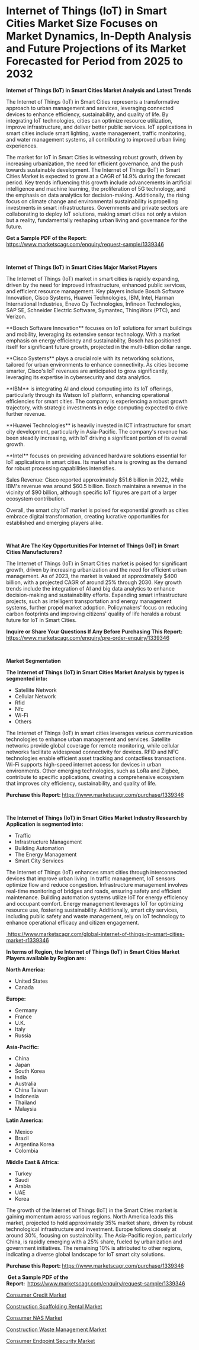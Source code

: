 <p><h1>Internet of Things (IoT) in Smart Cities Market Size Focuses on Market Dynamics, In-Depth Analysis and Future Projections of its Market Forecasted for Period from 2025 to 2032</h1></p><p><strong>Internet of Things (IoT) in Smart Cities Market Analysis and Latest Trends</strong></p>
<p><p>The Internet of Things (IoT) in Smart Cities represents a transformative approach to urban management and services, leveraging connected devices to enhance efficiency, sustainability, and quality of life. By integrating IoT technologies, cities can optimize resource utilization, improve infrastructure, and deliver better public services. IoT applications in smart cities include smart lighting, waste management, traffic monitoring, and water management systems, all contributing to improved urban living experiences.</p><p>The market for IoT in Smart Cities is witnessing robust growth, driven by increasing urbanization, the need for efficient governance, and the push towards sustainable development. The Internet of Things (IoT) in Smart Cities Market is expected to grow at a CAGR of 14.9% during the forecast period. Key trends influencing this growth include advancements in artificial intelligence and machine learning, the proliferation of 5G technology, and the emphasis on data analytics for decision-making. Additionally, the rising focus on climate change and environmental sustainability is propelling investments in smart infrastructures. Governments and private sectors are collaborating to deploy IoT solutions, making smart cities not only a vision but a reality, fundamentally reshaping urban living and governance for the future.</p></p>
<p><strong>Get a Sample PDF of the Report:&nbsp;</strong> <a href="https://www.marketscagr.com/enquiry/request-sample/1339346?utm_campaign=1848&utm_medium=2&utm_source=Github&utm_content=ia&utm_term=11032025&utm_id=internet-of-things-iot-in-smart-cities">https://www.marketscagr.com/enquiry/request-sample/1339346</a></p>
<p>&nbsp;</p>
<p><strong>Internet of Things (IoT) in Smart Cities Major Market Players</strong></p>
<p><p>The Internet of Things (IoT) market in smart cities is rapidly expanding, driven by the need for improved infrastructure, enhanced public services, and efficient resource management. Key players include Bosch Software Innovation, Cisco Systems, Huawei Technologies, IBM, Intel, Harman International Industries, Enevo Oy Technologies, Infineon Technologies, SAP SE, Schneider Electric Software, Symantec, ThingWorx (PTC), and Verizon.</p><p>**Bosch Software Innovation** focuses on IoT solutions for smart buildings and mobility, leveraging its extensive sensor technology. With a market emphasis on energy efficiency and sustainability, Bosch has positioned itself for significant future growth, projected in the multi-billion dollar range.</p><p>**Cisco Systems** plays a crucial role with its networking solutions, tailored for urban environments to enhance connectivity. As cities become smarter, Cisco's IoT revenues are anticipated to grow significantly, leveraging its expertise in cybersecurity and data analytics.</p><p>**IBM** is integrating AI and cloud computing into its IoT offerings, particularly through its Watson IoT platform, enhancing operational efficiencies for smart cities. The company is experiencing a robust growth trajectory, with strategic investments in edge computing expected to drive further revenue.</p><p>**Huawei Technologies** is heavily invested in ICT infrastructure for smart city development, particularly in Asia-Pacific. The company's revenue has been steadily increasing, with IoT driving a significant portion of its overall growth.</p><p>**Intel** focuses on providing advanced hardware solutions essential for IoT applications in smart cities. Its market share is growing as the demand for robust processing capabilities intensifies.</p><p>Sales Revenue: Cisco reported approximately $51.6 billion in 2022, while IBM's revenue was around $60.5 billion. Bosch maintains a revenue in the vicinity of $90 billion, although specific IoT figures are part of a larger ecosystem contribution.</p><p>Overall, the smart city IoT market is poised for exponential growth as cities embrace digital transformation, creating lucrative opportunities for established and emerging players alike.</p></p>
<p>&nbsp;</p>
<p><strong>What Are The Key Opportunities For Internet of Things (IoT) in Smart Cities Manufacturers?</strong></p>
<p><p>The Internet of Things (IoT) in Smart Cities market is poised for significant growth, driven by increasing urbanization and the need for efficient urban management. As of 2023, the market is valued at approximately $400 billion, with a projected CAGR of around 25% through 2030. Key growth trends include the integration of AI and big data analytics to enhance decision-making and sustainability efforts. Expanding smart infrastructure projects, such as intelligent transportation and energy management systems, further propel market adoption. Policymakers' focus on reducing carbon footprints and improving citizens' quality of life heralds a robust future for IoT in Smart Cities.</p></p>
<p><strong>Inquire or Share Your Questions If Any Before Purchasing This Report:</strong> <a href="https://www.marketscagr.com/enquiry/pre-order-enquiry/1339346?utm_campaign=1848&utm_medium=2&utm_source=Github&utm_content=ia&utm_term=11032025&utm_id=internet-of-things-iot-in-smart-cities">https://www.marketscagr.com/enquiry/pre-order-enquiry/1339346</a></p>
<p>&nbsp;</p>
<p><strong>Market Segmentation</strong></p>
<p><strong>The Internet of Things (IoT) in Smart Cities Market Analysis by types is segmented into:</strong></p>
<p><ul><li>Satellite Network</li><li>Cellular Network</li><li>Rfid</li><li>Nfc</li><li>Wi-Fi</li><li>Others</li></ul></p>
<p><p>The Internet of Things (IoT) in smart cities leverages various communication technologies to enhance urban management and services. Satellite networks provide global coverage for remote monitoring, while cellular networks facilitate widespread connectivity for devices. RFID and NFC technologies enable efficient asset tracking and contactless transactions. Wi-Fi supports high-speed internet access for devices in urban environments. Other emerging technologies, such as LoRa and Zigbee, contribute to specific applications, creating a comprehensive ecosystem that improves city efficiency, sustainability, and quality of life.</p></p>
<p><strong>Purchase this Report:&nbsp;</strong><a href="https://www.marketscagr.com/purchase/1339346?utm_campaign=1848&utm_medium=2&utm_source=Github&utm_content=ia&utm_term=11032025&utm_id=internet-of-things-iot-in-smart-cities">https://www.marketscagr.com/purchase/1339346</a></p>
<p>&nbsp;</p>
<p><strong>The Internet of Things (IoT) in Smart Cities Market Industry Research by Application is segmented into:</strong></p>
<p><ul><li>Traffic</li><li>Infrastructure Management</li><li>Building Automation</li><li>The Energy Management</li><li>Smart City Services</li></ul></p>
<p><p>The Internet of Things (IoT) enhances smart cities through interconnected devices that improve urban living. In traffic management, IoT sensors optimize flow and reduce congestion. Infrastructure management involves real-time monitoring of bridges and roads, ensuring safety and efficient maintenance. Building automation systems utilize IoT for energy efficiency and occupant comfort. Energy management leverages IoT for optimizing resource use, fostering sustainability. Additionally, smart city services, including public safety and waste management, rely on IoT technology to enhance operational efficacy and citizen engagement.</p></p>
<p><a href="https://www.marketscagr.com/global-internet-of-things-in-smart-cities-market-r1339346?utm_campaign=1848&utm_medium=2&utm_source=Github&utm_content=ia&utm_term=11032025&utm_id=internet-of-things-iot-in-smart-cities">&nbsp;https://www.marketscagr.com/global-internet-of-things-in-smart-cities-market-r1339346</a></p>
<p><strong>In terms of Region, the Internet of Things (IoT) in Smart Cities Market Players available by Region are:</strong></p>
<p>
    <p> <strong> North America: </strong>
        <ul>
            <li>United States</li>
            <li>Canada</li>
        </ul>
        </p> 
    <p> <strong> Europe: </strong>
        <ul>
            <li>Germany</li>
            <li>France</li>
            <li>U.K.</li>
            <li>Italy</li>
            <li>Russia</li>
        </ul>
        </p> 
    <p> <strong> Asia-Pacific: </strong>
        <ul>
            <li>China</li>
            <li>Japan</li>
            <li>South Korea</li>
            <li>India</li>
            <li>Australia</li>
            <li>China Taiwan</li>
            <li>Indonesia</li>
            <li>Thailand</li>
            <li>Malaysia</li>
        </ul>
        </p> 
    <p> <strong> Latin America: </strong>
        <ul>
            <li>Mexico</li>
            <li>Brazil</li>
            <li>Argentina Korea</li>
            <li>Colombia</li>
        </ul>
        </p> 
    <p> <strong> Middle East & Africa: </strong>
        <ul>
            <li>Turkey</li>
            <li>Saudi</li>
            <li>Arabia</li>
            <li>UAE</li>
            <li>Korea</li>
        </ul>
    </p>
    </p>
<p><p>The growth of the Internet of Things (IoT) in the Smart Cities market is gaining momentum across various regions. North America leads this market, projected to hold approximately 35% market share, driven by robust technological infrastructure and investment. Europe follows closely at around 30%, focusing on sustainability. The Asia-Pacific region, particularly China, is rapidly emerging with a 25% share, fueled by urbanization and government initiatives. The remaining 10% is attributed to other regions, indicating a diverse global landscape for IoT smart city solutions.</p></p>
<p><strong>Purchase this Report: </strong><a href="https://www.marketscagr.com/purchase/1339346?utm_campaign=1848&utm_medium=2&utm_source=Github&utm_content=ia&utm_term=11032025&utm_id=internet-of-things-iot-in-smart-cities">https://www.marketscagr.com/purchase/1339346</a></p>
<p>&nbsp;<strong>Get a Sample PDF of the Report:&nbsp;&nbsp;</strong><a href="https://www.marketscagr.com/enquiry/request-sample/1339346?utm_campaign=1848&utm_medium=2&utm_source=Github&utm_content=ia&utm_term=11032025&utm_id=internet-of-things-iot-in-smart-cities">https://www.marketscagr.com/enquiry/request-sample/1339346</a></p>
<p><strong></strong></p>
<p><p><a href="https://github.com/watzondechao/Market-Research-Report-List-1/blob/main/consumer-credit-market.md?utm_campaign=1848&utm_medium=2&utm_source=Github&utm_content=ia&utm_term=11032025&utm_id=internet-of-things-iot-in-smart-cities">Consumer Credit Market</a></p><p><a href="https://github.com/lizamflotow/Market-Research-Report-List-1/blob/main/construction-scaffolding-rental-market.md?utm_campaign=1848&utm_medium=2&utm_source=Github&utm_content=ia&utm_term=11032025&utm_id=internet-of-things-iot-in-smart-cities">Construction Scaffolding Rental Market</a></p><p><a href="https://github.com/chkrselia/Market-Research-Report-List-1/blob/main/consumer-nas-market.md?utm_campaign=1848&utm_medium=2&utm_source=Github&utm_content=ia&utm_term=11032025&utm_id=internet-of-things-iot-in-smart-cities">Consumer NAS Market</a></p><p><a href="https://github.com/phephezxnf/Market-Research-Report-List-1/blob/main/construction-waste-management-market.md?utm_campaign=1848&utm_medium=2&utm_source=Github&utm_content=ia&utm_term=11032025&utm_id=internet-of-things-iot-in-smart-cities">Construction Waste Management Market</a></p><p><a href="https://github.com/iroldilom/Market-Research-Report-List-1/blob/main/consumer-endpoint-security-market.md?utm_campaign=1848&utm_medium=2&utm_source=Github&utm_content=ia&utm_term=11032025&utm_id=internet-of-things-iot-in-smart-cities">Consumer Endpoint Security Market</a></p></p>